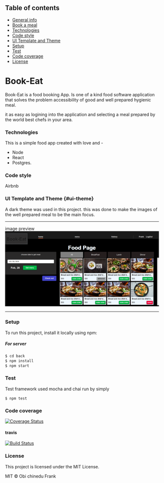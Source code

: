 ## Table of contents

* [General info](#general-info)
* [Book a meal](#book-a-meal)
* [Technologies](#technologies)
* [Code style](#code-style)
* [UI Template and Theme](#ui-theme)
* [Setup](#setup)
* [Test](#test)
* [Code coverage](#code-coverage)
* [License](#license)


# Book-Eat

Book-Eat is a food booking App. Is one of a kind food software application that solves the problem
accessibility of good and well prepared hygienic meal.

it as easy as logining into the application and selecting a meal prepared by the world 
best chefs in your area.

### Technologies 

This is a simple food app created with love and -
 - Node 
 - React
 - Postgres.

### Code style 
Airbnb

### UI Template and Theme {#ui-theme}
A dark theme was used in this project.
this was done to make the images of the well prepared meal 
to be the main focus.

---

image preview
	![book a meal](./front/UI/img/book-a-meal.png)

---

### Setup 
To run this project, install it locally using npm:

##### For server

```
$ cd back
$ npm install
$ npm start
```



### Test 
Test framework used mocha and chai
run by simply

```
$ npm test
```

### Code coverage
[![Coverage Status](https://coveralls.io/repos/github/FrankChinedu/book_a_meal_ALC/badge.svg?branch=master)](https://coveralls.io/github/FrankChinedu/book_a_meal_ALC?branch=master)

#### travis
[![Build Status](https://travis-ci.com/FrankChinedu/book_a_meal_ALC.svg?branch=master)](https://travis-ci.com/FrankChinedu/book_a_meal_ALC)

### License 
This project is licensed under the MIT License.

MIT © Obi chinedu Frank
